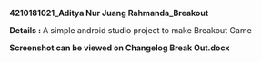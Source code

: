 <b>4210181021_Aditya Nur Juang Rahmanda_Breakout</b>

<b>Details : </b>
A simple android studio project to make Breakout Game

<b>Screenshot can be viewed on Changelog Break Out.docx</b>


